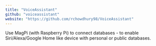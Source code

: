 ```yaml
---
title: "VoiceAssistant"
github: "voiceassistant"
website: "https://github.com/rchowdhury98/VoiceAssistant"
---
```


Use MagPi (with Raspberry Pi) to connect databases - to enable Siri/Alexa/Google Home like device with personal or public databases.
